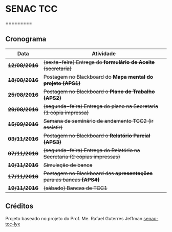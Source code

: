 # SENAC TCC
=========

## Cronograma

|Data | Atividade|
|-----|-----|
| **~~12/08/2016~~** | ~~(sexta-feira) Entrega do **formulário de Aceite** (secretaria)~~ |
| **~~18/08/2016~~** | ~~Postagem no Blackboard do **Mapa mental do projeto** **(APS1)**~~ |
| **~~25/08/2016~~** | ~~Postagem no Blackboard o **Plano de Trabalho** **(APS2)**~~ |
| **~~29/08/2016~~** | ~~(segunda-feira) Entrega do plano na Secretaria (1 cópia impressa)~~ |
| **~~15/09/2016~~** | ~~Semana de seminário de andamento TCC2 (ir assistir)~~ |
| **~~03/11/2016~~** | ~~Postagem no Blackboard o **Relatório Parcial** **(APS3)**~~  |
| **~~07/11/2016~~** | ~~(segunda-feira) Entrega do Relatório na Secretaria (2 cópias impressas)~~ |
| **~~10/11/2016~~** | ~~Simulação de banca~~ |
| **~~17/11/2016~~** | ~~Postagem no Blackboard das **apresentações** para as bancas **(APS4)**~~ |
| **~~19/11/2016~~** | ~~(sábado) Bancas de TCC1~~ |

## Créditos

Projeto baseado no projeto do Prof. Me. Rafael Guterres Jeffman [senac-tcc-lyx](https://github.com/rafasgj/senac-tcc-lyx)
